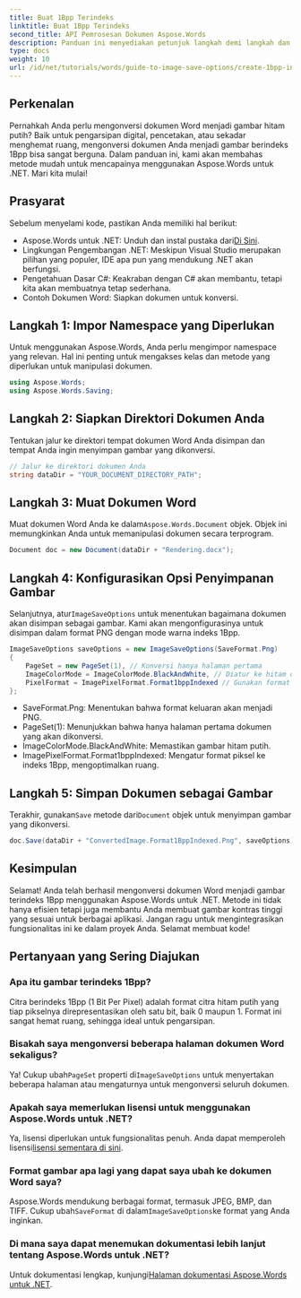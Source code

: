 ```yaml
---
title: Buat 1Bpp Terindeks
linktitle: Buat 1Bpp Terindeks
second_title: API Pemrosesan Dokumen Aspose.Words
description: Panduan ini menyediakan petunjuk langkah demi langkah dan contoh kode untuk membantu Anda membuat gambar terindeks 1Bpp secara efisien untuk tujuan pengarsipan, pencetakan, atau penghematan ruang.
type: docs
weight: 10
url: /id/net/tutorials/words/guide-to-image-save-options/create-1bpp-indexed/
---
```

## Perkenalan

Pernahkah Anda perlu mengonversi dokumen Word menjadi gambar hitam putih? Baik untuk pengarsipan digital, pencetakan, atau sekadar menghemat ruang, mengonversi dokumen Anda menjadi gambar berindeks 1Bpp bisa sangat berguna. Dalam panduan ini, kami akan membahas metode mudah untuk mencapainya menggunakan Aspose.Words untuk .NET. Mari kita mulai!

## Prasyarat

Sebelum menyelami kode, pastikan Anda memiliki hal berikut:

-  Aspose.Words untuk .NET: Unduh dan instal pustaka dari[Di Sini](https://releases.aspose.com/words/net/).
- Lingkungan Pengembangan .NET: Meskipun Visual Studio merupakan pilihan yang populer, IDE apa pun yang mendukung .NET akan berfungsi.
- Pengetahuan Dasar C#: Keakraban dengan C# akan membantu, tetapi kita akan membuatnya tetap sederhana.
- Contoh Dokumen Word: Siapkan dokumen untuk konversi.

## Langkah 1: Impor Namespace yang Diperlukan

Untuk menggunakan Aspose.Words, Anda perlu mengimpor namespace yang relevan. Hal ini penting untuk mengakses kelas dan metode yang diperlukan untuk manipulasi dokumen.

```csharp
using Aspose.Words;
using Aspose.Words.Saving;
```

## Langkah 2: Siapkan Direktori Dokumen Anda

Tentukan jalur ke direktori tempat dokumen Word Anda disimpan dan tempat Anda ingin menyimpan gambar yang dikonversi.

```csharp
// Jalur ke direktori dokumen Anda
string dataDir = "YOUR_DOCUMENT_DIRECTORY_PATH";
```

## Langkah 3: Muat Dokumen Word

Muat dokumen Word Anda ke dalam`Aspose.Words.Document` objek. Objek ini memungkinkan Anda untuk memanipulasi dokumen secara terprogram.

```csharp
Document doc = new Document(dataDir + "Rendering.docx");
```

## Langkah 4: Konfigurasikan Opsi Penyimpanan Gambar

 Selanjutnya, atur`ImageSaveOptions` untuk menentukan bagaimana dokumen akan disimpan sebagai gambar. Kami akan mengonfigurasinya untuk disimpan dalam format PNG dengan mode warna indeks 1Bpp.

```csharp
ImageSaveOptions saveOptions = new ImageSaveOptions(SaveFormat.Png)
{
    PageSet = new PageSet(1), // Konversi hanya halaman pertama
    ImageColorMode = ImageColorMode.BlackAndWhite, // Diatur ke hitam dan putih
    PixelFormat = ImagePixelFormat.Format1bppIndexed // Gunakan format indeks 1Bpp
};
```

- SaveFormat.Png: Menentukan bahwa format keluaran akan menjadi PNG.
- PageSet(1): Menunjukkan bahwa hanya halaman pertama dokumen yang akan dikonversi.
- ImageColorMode.BlackAndWhite: Memastikan gambar hitam putih.
- ImagePixelFormat.Format1bppIndexed: Mengatur format piksel ke indeks 1Bpp, mengoptimalkan ruang.

## Langkah 5: Simpan Dokumen sebagai Gambar

 Terakhir, gunakan`Save` metode dari`Document` objek untuk menyimpan gambar yang dikonversi.

```csharp
doc.Save(dataDir + "ConvertedImage.Format1BppIndexed.Png", saveOptions);
```

## Kesimpulan

Selamat! Anda telah berhasil mengonversi dokumen Word menjadi gambar terindeks 1Bpp menggunakan Aspose.Words untuk .NET. Metode ini tidak hanya efisien tetapi juga membantu Anda membuat gambar kontras tinggi yang sesuai untuk berbagai aplikasi. Jangan ragu untuk mengintegrasikan fungsionalitas ini ke dalam proyek Anda. Selamat membuat kode!

## Pertanyaan yang Sering Diajukan

### Apa itu gambar terindeks 1Bpp?
Citra berindeks 1Bpp (1 Bit Per Pixel) adalah format citra hitam putih yang tiap pikselnya direpresentasikan oleh satu bit, baik 0 maupun 1. Format ini sangat hemat ruang, sehingga ideal untuk pengarsipan.

### Bisakah saya mengonversi beberapa halaman dokumen Word sekaligus?
 Ya! Cukup ubah`PageSet` properti di`ImageSaveOptions` untuk menyertakan beberapa halaman atau mengaturnya untuk mengonversi seluruh dokumen.

### Apakah saya memerlukan lisensi untuk menggunakan Aspose.Words untuk .NET?
 Ya, lisensi diperlukan untuk fungsionalitas penuh. Anda dapat memperoleh lisensi[lisensi sementara di sini](https://purchase.aspose.com/temporary-license/).

### Format gambar apa lagi yang dapat saya ubah ke dokumen Word saya?
 Aspose.Words mendukung berbagai format, termasuk JPEG, BMP, dan TIFF. Cukup ubah`SaveFormat` di dalam`ImageSaveOptions`ke format yang Anda inginkan.

### Di mana saya dapat menemukan dokumentasi lebih lanjut tentang Aspose.Words untuk .NET?
 Untuk dokumentasi lengkap, kunjungi[Halaman dokumentasi Aspose.Words untuk .NET](https://reference.aspose.com/words/net/).